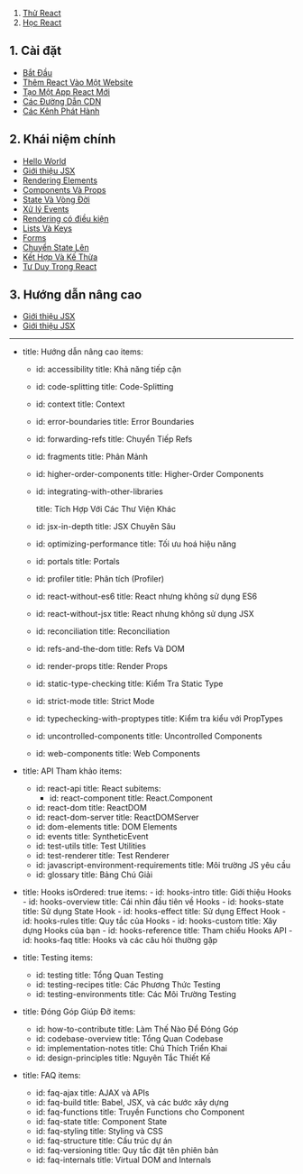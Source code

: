 1.  [Thử React](../../content/tutorial/tutorial.md)
1.  [Học React](#khái-niệm-chính)

## 1. Cài đặt
  - [Bắt Đầu](./getting-started.md)
  - [Thêm React Vào Một Website](./add-react-to-a-website)
  - [Tạo Một App React Mới](./create-a-new-react-app)
  - [Các Đường Dẫn CDN](./cdn-links)
  - [Các Kênh Phát Hành](./release-channels)

## 2. Khái niệm chính
  - [Hello World](./hello-world)
  - [Giới thiệu JSX](./introducing-jsx)
  - [Rendering Elements](./rendering-elements)
  - [Components Và Props](./components-and-props)
  - [State Và Vòng Đời](./state-and-lifecycle)
  - [Xử lý Events](./handling-events)
  - [Rendering có điều kiện](./conditional-rendering)
  - [Lists Và Keys](./lists-and-keys)
  - [Forms](./forms)
  - [Chuyển State Lên](./lifting-state-up)
  - [Kết Hợp Và Kế Thừa](./composition-vs-inheritance)
  - [Tư Duy Trong React](./thinking-in-react)

## 3. Hướng dẫn nâng cao

  - [Giới thiệu JSX](./introducing-jsx)
  - [Giới thiệu JSX](./introducing-jsx)
-----------

- title: Hướng dẫn nâng cao
  items:
    - id: accessibility
      title: Khả năng tiếp cận
    - id: code-splitting
      title: Code-Splitting
    - id: context
      title: Context
    - id: error-boundaries
      title: Error Boundaries
    - id: forwarding-refs
      title: Chuyển Tiếp Refs
    - id: fragments
      title: Phân Mảnh
    - id: higher-order-components
      title: Higher-Order Components
    - id: integrating-with-other-libraries

      title: Tích Hợp Với Các Thư Viện Khác
    - id: jsx-in-depth
      title: JSX Chuyên Sâu
    - id: optimizing-performance
      title: Tối ưu hoá hiệu năng
    - id: portals
      title: Portals
    - id: profiler
      title: Phân tích (Profiler)
    - id: react-without-es6
      title: React nhưng không sử dụng ES6
    - id: react-without-jsx
      title: React nhưng không sử dụng JSX
    - id: reconciliation
      title: Reconciliation
    - id: refs-and-the-dom
      title: Refs Và DOM
    - id: render-props
      title: Render Props
    - id: static-type-checking
      title: Kiểm Tra Static Type
    - id: strict-mode
      title: Strict Mode
    - id: typechecking-with-proptypes
      title: Kiểm tra kiểu với PropTypes
    - id: uncontrolled-components
      title: Uncontrolled Components
    - id: web-components
      title: Web Components
- title: API Tham khảo
  items:
    - id: react-api
      title: React
      subitems:
        - id: react-component
          title: React.Component
    - id: react-dom
      title: ReactDOM
    - id: react-dom-server
      title: ReactDOMServer
    - id: dom-elements
      title: DOM Elements
    - id: events
      title: SyntheticEvent
    - id: test-utils
      title: Test Utilities
    - id: test-renderer
      title: Test Renderer
    - id: javascript-environment-requirements
      title: Môi trường JS yêu cầu
    - id: glossary
      title: Bảng Chú Giải

- title: Hooks
  isOrdered: true
  items:
      - id: hooks-intro
        title: Giới thiệu Hooks
      - id: hooks-overview
        title: Cái nhìn đầu tiên về Hooks
      - id: hooks-state
        title: Sử dụng State Hook
      - id: hooks-effect
        title: Sử dụng Effect Hook
      - id: hooks-rules
        title: Quy tắc của Hooks
      - id: hooks-custom
        title: Xây dựng Hooks của bạn
      - id: hooks-reference
        title: Tham chiếu Hooks API
      - id: hooks-faq
        title: Hooks và các câu hỏi thường gặp
- title: Testing
  items:
    - id: testing
      title: Tổng Quan Testing
    - id: testing-recipes
      title: Các Phương Thức Testing
    - id: testing-environments
      title: Các Môi Trường Testing
- title: Đóng Góp Giúp Đỡ
  items:
    - id: how-to-contribute
      title: Làm Thế Nào Để Đóng Góp
    - id: codebase-overview
      title: Tổng Quan Codebase
    - id: implementation-notes
      title: Chú Thích Triển Khai
    - id: design-principles
      title: Nguyên Tắc Thiết Kế
- title: FAQ
  items:
    - id: faq-ajax
      title: AJAX và APIs
    - id: faq-build
      title: Babel, JSX, và các bước xây dựng
    - id: faq-functions
      title: Truyền Functions cho Component
    - id: faq-state
      title: Component State
    - id: faq-styling
      title: Styling và CSS
    - id: faq-structure
      title: Cấu trúc dự án
    - id: faq-versioning
      title: Quy tắc đặt tên phiên bản
    - id: faq-internals
      title: Virtual DOM and Internals
